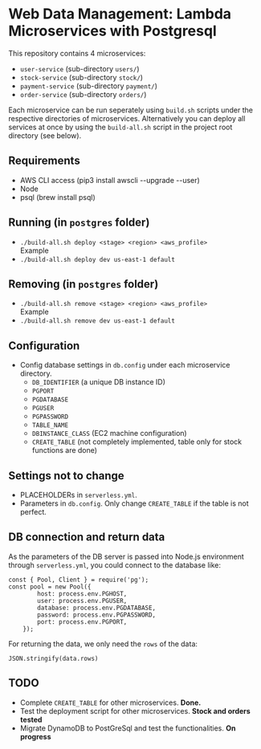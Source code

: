# Web Data Management: Lambda Microservices with Postgresql
This repository contains 4 microservices:
* `user-service` (sub-directory `users/`)
* `stock-service` (sub-directory `stock/`)
* `payment-service` (sub-directory `payment/`)
* `order-service` (sub-directory `orders/`)
  
Each microservice can be run seperately using `build.sh` scripts under the respective directories of microservices.
Alternatively you can deploy all services at once by using the `build-all.sh` script in the 
project root directory (see below).
## Requirements
* AWS CLI access (pip3 install awscli --upgrade --user)
* Node
* psql (brew install psql)
## Running (in `postgres` folder)
* `./build-all.sh deploy <stage> <region> <aws_profile>`  
Example  
* `./build-all.sh deploy dev us-east-1 default`
## Removing (in `postgres` folder)
* `./build-all.sh remove <stage> <region> <aws_profile>`  
Example  
* `./build-all.sh remove dev us-east-1 default`
## Configuration
* Config database settings in `db.config` under each microservice directory.
  * `DB_IDENTIFIER` (a unique DB instance ID)
  * `PGPORT`
  * `PGDATABASE`
  * `PGUSER`
  * `PGPASSWORD`
  * `TABLE_NAME`
  * `DBINSTANCE_CLASS` (EC2 machine configuration)
  * `CREATE_TABLE` (not completely implemented, table only for stock functions are done)
## Settings not to change
* PLACEHOLDERs in `serverless.yml`.
* Parameters in `db.config`. Only change `CREATE_TABLE` if the table is not perfect.
## DB connection and return data
As the parameters of the DB server is passed into Node.js environment through `serverless.yml`, you could connect to the database like:
```
const { Pool, Client } = require('pg');
const pool = new Pool({
        host: process.env.PGHOST,
        user: process.env.PGUSER,
        database: process.env.PGDATABASE,
        password: process.env.PGPASSWORD,
        port: process.env.PGPORT,
    });
``` 
For returning the data, we only need the `rows` of the data:
```
JSON.stringify(data.rows)
```
## TODO
* Complete `CREATE_TABLE` for other microservices. **Done.**
* Test the deployment script for other microservices. **Stock and orders tested**
* Migrate DynamoDB to PostGreSql and test the functionalities. **On progress** 